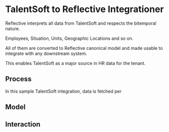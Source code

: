 # TalentSoft to Reflective Integrationer

Reflective interprets all data from TalentSoft and respects the bitemporal nature.

Employees, Situation, Units, Geographic Locations and so on.

All of them are converted to Reflective canonical model and made usable to integrate with any downstream system.

This enables TalentSoft as a major source in HR data for the tenant.

## Process
In this sample TalentSoft integration, data is fetched per

## Model

## Interaction